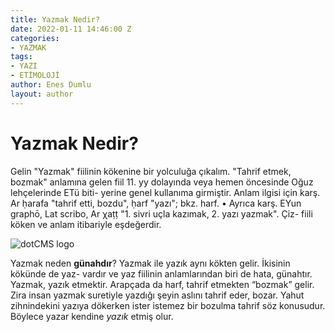 ```yaml
---
title: Yazmak Nedir?
date: 2022-01-11 14:46:00 Z
categories:
- YAZMAK
tags:
- YAZI
- ETİMOLOJİ
author: Enes Dumlu
layout: author
---
```


# Yazmak Nedir?

Gelin "Yazmak" fiilinin kökenine bir yolculuğa çıkalım.
"Tahrif etmek, bozmak" anlamına gelen fiil 11. yy dolayında veya hemen öncesinde Oğuz lehçelerinde ETü biti- yerine genel kullanıma girmiştir. Anlam ilgisi için karş. Ar ḥarafa "tahrif etti, bozdu", ḥarf "yazı"; bkz. harf. • Ayrıca karş. EYun graphō, Lat scribo, Ar χaṭṭ "1. sivri uçla kazımak, 2. yazı yazmak". Çiz- fiili köken ve anlam itibariyle eşdeğerdir.


![dotCMS logo](//www.mutluevim.org/v1/wp-content/uploads/2016/02/shutterstock_243654601-750x400.jpg)


Yazmak neden **günahdır**?
Yazmak ile yazık aynı kökten gelir. İkisinin kökünde de yaz- vardır ve yaz fiilinin anlamlarından biri de hata, günahtır. Yazmak, yazık etmektir. Arapçada da harf, tahrif etmekten “bozmak” gelir. Zira insan yazmak suretiyle yazdığı şeyin aslını tahrif eder, bozar. Yahut zihnindekini yazıya dökerken ister istemez bir bozulma tahrif söz konusudur. Böylece yazar kendine *yazık* etmiş olur.